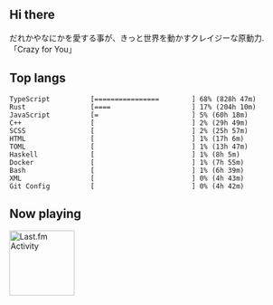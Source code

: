 <!-- deno-fmt-ignore-file -->
## Hi there

だれかやなにかを愛する事が、きっと世界を動かすクレイジーな原動力. 「Crazy for You」



## Top langs

```
TypeScript          [================        ] 68% (828h 47m)
Rust                [====                    ] 17% (204h 10m)
JavaScript          [=                       ] 5% (60h 18m)
C++                 [                        ] 2% (29h 49m)
SCSS                [                        ] 2% (25h 57m)
HTML                [                        ] 1% (17h 6m)
TOML                [                        ] 1% (13h 47m)
Haskell             [                        ] 1% (8h 5m)
Docker              [                        ] 1% (7h 55m)
Bash                [                        ] 1% (6h 39m)
XML                 [                        ] 0% (4h 43m)
Git Config          [                        ] 0% (4h 42m)
```


## Now playing


<a href="https://github.com/kiosion/toru">
  <picture>
    <source media="(prefers-color-scheme: dark)" srcset="https://toru.kio.dev/api/v1/re-taro?blur&border_width=0&border_radius=26&theme=nord">
    <source media="(prefers-color-scheme: light)" srcset="https://toru.kio.dev/api/v1/re-taro?blur&border_width=0&border_radius=26&theme=light">
    <img alt="Last.fm Activity" src="https://toru.kio.dev/api/v1/re-taro?blur&border_width=0&border_radius=26" height="115" />
  </picture>
</a>
